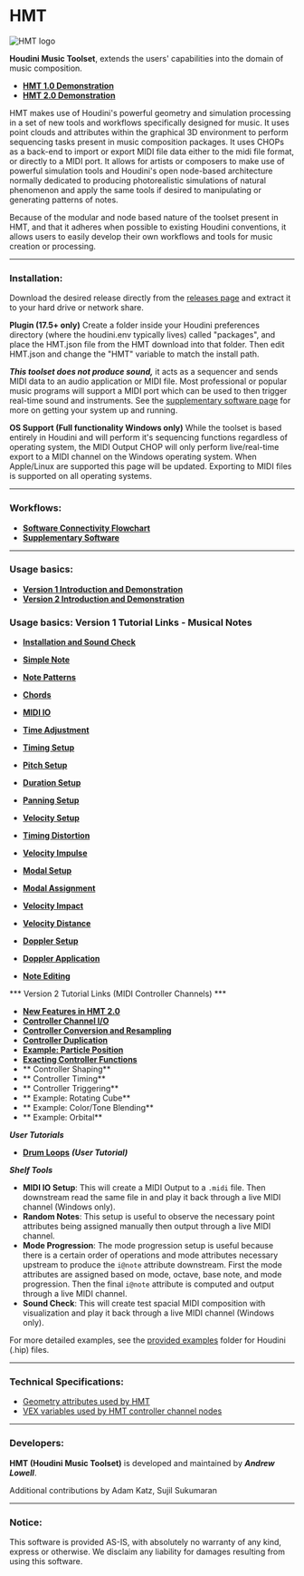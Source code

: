 HMT
======

![HMT logo](https://github.com/andrew-lowell/HMT/blob/master/hmt_logo_01.png)

**Houdini Music Toolset**, extends the users' capabilities into the domain of music composition.
* **[HMT 1.0 Demonstration](https://vimeo.com/425382356/a4a52d71c1)**
* **[HMT 2.0 Demonstration](https://vimeo.com/536214871)**

HMT makes use of Houdini's powerful geometry and simulation processing in a set of new tools and workflows specifically designed for music. It uses point clouds and attributes within the graphical 3D environment to perform sequencing tasks present in music composition packages. It uses CHOPs as a back-end to import or export MIDI file data either to the midi file format, or directly to a MIDI port. It allows for artists or composers to make use of powerful simulation tools and Houdini's open node-based architecture normally dedicated to producing photorealistic simulations of natural phenomenon and apply the same tools if desired to manipulating or generating patterns of notes.

Because of the modular and node based nature of the toolset present in HMT, and that it adheres when possible to existing Houdini conventions, it allows users to easily develop their own workflows and tools for music creation or processing.

* * * * *

### Installation:

Download the desired release directly from the [releases page](https://github.com/andrew-lowell/HMT/releases) and extract it to your hard drive or network share.

**Plugin (17.5+ only)**
Create a folder inside your Houdini preferences directory (where the houdini.env typically lives) called "packages", and place the HMT.json file from the HMT download into that folder. Then edit HMT.json and change the "HMT" variable to match the install path.

***This toolset does not produce sound,*** it acts as a sequencer and sends MIDI data to an audio application or MIDI file. Most professional or popular music programs will support a MIDI port which can be used to then trigger real-time sound and instruments. See the [supplementary software page](https://github.com/andrew-lowell/HMT/blob/master/SOFTWARE_LINKS.md) for more on getting your system up and running.

**OS Support (Full functionality Windows only)**
While the toolset is based entirely in Houdini and will perform it's sequencing functions regardless of operating system, the MIDI Output CHOP will only perform live/real-time export to a MIDI channel on the Windows operating system. When Apple/Linux are supported this page will be updated. Exporting to MIDI files is supported on all operating systems.


* * * * *
### Workflows:
* **[Software Connectivity Flowchart](https://github.com/andrew-lowell/HMT/blob/master/hmt_workflows.pdf)**
* **[Supplementary Software](https://github.com/andrew-lowell/HMT/blob/master/SOFTWARE_LINKS.md)**


* * * * *

### Usage basics:
* **[Version 1 Introduction and Demonstration](https://vimeo.com/425382356/a4a52d71c1)**
* **[Version 2 Introduction and Demonstration](https://vimeo.com/536214871)**

### Usage basics: Version 1 Tutorial Links - Musical Notes
* **[Installation and Sound Check](https://vimeo.com/416777838)**
* **[Simple Note](https://vimeo.com/416991416)**
* **[Note Patterns](https://vimeo.com/417402929)**
* **[Chords](https://vimeo.com/428397014)**
* **[MIDI IO](https://vimeo.com/417931944)**
* **[Time Adjustment](https://vimeo.com/417932182)**
* **[Timing Setup](https://vimeo.com/419194667)**
* **[Pitch Setup](https://vimeo.com/419194847)**
* **[Duration Setup](https://vimeo.com/419451031)**
* **[Panning Setup](https://vimeo.com/420559800)**
* **[Velocity Setup](https://vimeo.com/420579796)**
* **[Timing Distortion](https://vimeo.com/421363770)**
* **[Velocity Impulse](https://vimeo.com/422014745)**
* **[Modal Setup](https://vimeo.com/424223637)**
* **[Modal Assignment](https://vimeo.com/424411732)**
* **[Velocity Impact](https://vimeo.com/424437612)**
* **[Velocity Distance](https://vimeo.com/424655810)**
* **[Doppler Setup](https://vimeo.com/424996327)**
* **[Doppler Application](https://vimeo.com/425016788)**

* **[Note Editing](https://vimeo.com/460053769)**

*** Version 2 Tutorial Links (MIDI Controller Channels) ***
* **[New Features in HMT 2.0](https://vimeo.com/536575305)**
* **[Controller Channel I/O](https://vimeo.com/536575516)**
* **[Controller Conversion and Resampling](https://vimeo.com/540892566)**
* **[Controller Duplication](https://vimeo.com/544867864)**
* **[Example: Particle Position](https://vimeo.com/547344452)**
* **[Exacting Controller Functions](https://vimeo.com/557082144)**
* ** Controller Shaping**
* ** Controller Timing**
* ** Controller Triggering**
* ** Example: Rotating Cube**
* ** Example: Color/Tone Blending**
* ** Example: Orbital**

***User Tutorials***
* **[Drum Loops](https://vimeo.com/437284890)** ***(User Tutorial)***

***Shelf Tools***
* **MIDI IO Setup**: This will create a MIDI Output to a `.midi` file. Then downstream read the same file in and play it back through a live MIDI channel (Windows only).
* **Random Notes**: This setup is useful to observe the necessary point attributes being assigned manually then output through a live MIDI channel.
* **Mode Progression**: The mode progression setup is useful because there is a certain order of operations and mode attributes necessary upstream to produce the `i@note` attribute downstream. First the mode attributes are assigned based on mode, octave, base note, and mode progression. Then the final `i@note` attribute is computed and output through a live MIDI channel.
* **Sound Check**: This will create test spacial MIDI composition with visualization and play it back through a live MIDI channel (Windows only).

For more detailed examples, see the [provided examples](https://github.com/andrew-lowell/HMT/tree/master/examples) folder for Houdini (.hip) files.

* * * * *

### Technical Specifications:
* [Geometry attributes used by HMT](https://github.com/andrew-lowell/HMT/blob/master/ATTRIBUTE_SPECS.md)
* [VEX variables used by HMT controller channel nodes](https://github.com/andrew-lowell/HMT/blob/master/CONTROLLER_CHANNEL_SPECS.md)

* * * * *

### Developers:
**HMT (Houdini Music Toolset)** is developed and maintained by ***Andrew Lowell***.

Additional contributions by Adam Katz, Sujil Sukumaran

* * * * *

### Notice:
This software is provided AS-IS, with absolutely no warranty of any kind, express or otherwise. We disclaim any liability for damages resulting from using this software.
